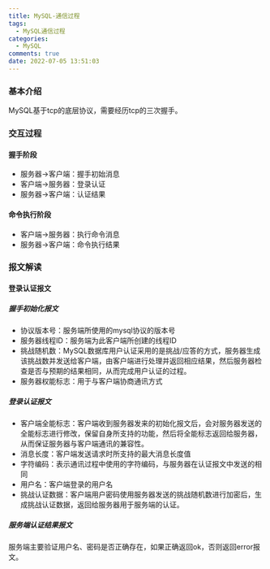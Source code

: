 ```yaml
---
title: MySQL-通信过程
tags:
  - MySQL通信过程
categories:
  - MySQL
comments: true
date: 2022-07-05 13:51:03
---
```




### 基本介绍
MySQL基于tcp的底层协议，需要经历tcp的三次握手。

### 交互过程
#### 握手阶段
* 服务器->客户端：握手初始消息
* 客户端->服务器：登录认证
* 服务器->客户端：认证结果
#### 命令执行阶段
* 客户端->服务器：执行命令消息
* 服务器->客户端：命令执行结果

### 报文解读

#### 登录认证报文

##### 握手初始化报文

* 协议版本号：服务端所使用的mysql协议的版本号
* 服务器线程ID：服务端为此客户端所创建的线程ID
* 挑战随机数：MySQL数据库用户认证采用的是挑战/应答的方式，服务器生成该挑战数并发送给客户端，由客户端进行处理并返回相应结果，然后服务器检查是否与预期的结果相同，从而完成用户认证的过程。
* 服务器权能标志：用于与客户端协商通讯方式

##### 登录认证报文

* 客户端全能标志：客户端收到服务器发来的初始化报文后，会对服务器发送的全能标志进行修改，保留自身所支持的功能，然后将全能标志返回给服务器，从而保证服务器与客户端通讯的兼容性。
* 消息长度：客户端发送请求时所支持的最大消息长度值
* 字符编码：表示通讯过程中使用的字符编码，与服务器在认证报文中发送的相同
* 用户名：客户端登录的用户名
* 挑战认证数据：客户端用户密码使用服务器发送的挑战随机数进行加密后，生成挑战认证数据，返回给服务器用于服务端的认证。

##### 服务端认证结果报文

服务端主要验证用户名、密码是否正确存在，如果正确返回ok，否则返回error报文。